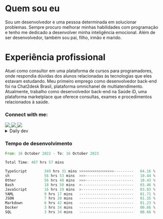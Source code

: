 # Quem sou eu
Sou um desenvolvedor e uma pessoa determinada em solucionar problemas. Sempre procuro melhorar minhas habilidades com programação e tenho me dedicado a desenvolver minha inteligência emocional. Além de ser desenvolvedor, também sou pai, filho, irmão e marido.

# Experiência profissional
Atuei como consultor em uma plataforma de cursos para programadores, onde respondia dúvidas dos alunos relacionadas às tecnologias que eles estavam estudando.
Meu primeiro emprego como desenvolvedor back-end foi na Chat2desk Brasil, plataforma omnichanel de multiatendimento.
Atualmente, trabalho como desenvolvedor back-end na Saúde iD, uma plataforma marketplace que oferece consultas, exames e procedimentos relacionados à saúde.

### Connect with me:
<a href="https://www.linkedin.com/in/theusmoreira" target="_blank" >
<img src="https://img.shields.io/badge/linkedin-%230077B5.svg?&style=for-the-badge&logo=linkedin&logoColor=white ">
</a>
<a href="https://www.instagram.com/matheus.s.moreira/" target="_blank">
<img src="https://img.shields.io/badge/instagram-%23E4405F.svg?&style=for-the-badge&logo=instagram&logoColor=white">
</a>
<a href="mailto:matheussm301@gmail.com"  target="_blank">
<img src="https://img.shields.io/badge/gmail-%23E4405F.svg?&style=for-the-badge&logo=gmail&logoColor=white">
</a>


<details>
  <summary>Daily dev </summary>
<p>
  <a href="https://app.daily.dev/matheussantos"><img src="https://github.com/matheus-santos-moreira/matheus-santos-moreira/blob/master/devcard.svg" width="200" alt="Matheus Santos's Dev Card"/></a>
 </p>
</details>

<h3>Tempo de desenvolvimento</h3>

<!--START_SECTION:waka-->

```rust
From: 16 October 2022 - To: 16 October 2023

Total Time: 487 hrs 57 mins

TypeScript        349 hrs 31 mins >>>>>>>>>>>>>>>>---------   64.16 %
sh                56 hrs 53 mins  >>>----------------------   10.44 %
Other             56 hrs 48 mins  >>>----------------------   10.43 %
Bash              18 hrs 50 mins  >------------------------   03.46 %
JavaScript        16 hrs 29 mins  >------------------------   03.03 %
YAML              9 hrs 17 mins   -------------------------   01.71 %
JSON              7 hrs 20 mins   -------------------------   01.35 %
Markdown          6 hrs 42 mins   -------------------------   01.23 %
Docker            3 hrs 34 mins   -------------------------   00.66 %
SQL               3 hrs 34 mins   -------------------------   00.66 %
```

<!--END_SECTION:waka-->
